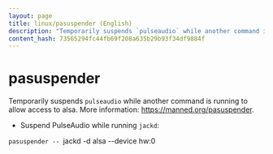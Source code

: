 ```yaml
---
layout: page
title: linux/pasuspender (English)
description: "Temporarily suspends `pulseaudio` while another command is running to allow access to alsa."
content_hash: 73565294fc44fb69f208a635b29b93f34df9884f
---
```

# pasuspender

Temporarily suspends `pulseaudio` while another command is running to allow access to alsa.
More information: <https://manned.org/pasuspender>.

- Suspend PulseAudio while running `jackd`:

`pasuspender -- `<span class="tldr-var badge badge-pill bg-dark-lm bg-white-dm text-white-lm text-dark-dm font-weight-bold">jackd -d alsa --device hw:0</span>
